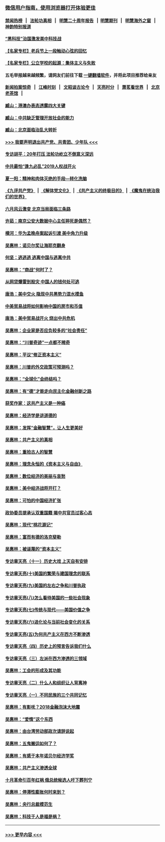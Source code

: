 ### [微信用户指南，使用浏览器打开体验更佳](https://github.com/gfw-breaker/banned-news1/blob/master/indexes/wechat-guide.md?t=0)
#### [禁闻热榜](热点新闻.md?t=0)  &nbsp;&nbsp;|&nbsp;&nbsp; [法轮功真相](https://github.com/gfw-breaker/truth/blob/master/README.md?t=0) &nbsp;&nbsp;|&nbsp;&nbsp; [明慧二十周年报告](https://github.com/gfw-breaker/mh-reports/blob/master/README.md?t=0) &nbsp;&nbsp;|&nbsp;&nbsp;[明慧期刊](https://github.com/gfw-breaker/mh-qikan) &nbsp;&nbsp;|&nbsp;&nbsp; [明慧海外之窗](https://github.com/gfw-breaker/mh-news/blob/master/README.md?t=0) &nbsp;&nbsp;|&nbsp;&nbsp; [神韵特别报道](https://github.com/gfw-breaker/mh-news/blob/master/shenyun.md?t=0)
#### [“黑科技”治国激发美中科技战](../pages/nsc423/n11638056.md?t=02081022) 
#### [【名家专栏】老兵节上一段触动心弦的回忆](../pages/nsc423/n11646016.md?t=02081022) 
#### [【名家专栏】公立学校的起源：集体主义与失败](../pages/nsc423/n11601833.md?t=02081022) 
#### 五毛举报越来越频繁，请网友们前往下载 [一键翻墙软件](https://github.com/gfw-breaker/ssr-accounts)，并将此项目推荐给亲友
#### [新闻拍案惊奇](https://github.com/gfw-breaker/banned-news1/blob/master/pages/link4.md) &nbsp;&nbsp;|&nbsp;&nbsp; [江峰时刻](https://github.com/gfw-breaker/banned-news1/blob/master/pages/link4.md) &nbsp;&nbsp;|&nbsp;&nbsp; [文昭谈古论今](https://github.com/gfw-breaker/banned-news1/blob/master/pages/link4.md) &nbsp;&nbsp;|&nbsp;&nbsp; [天亮时分](https://github.com/gfw-breaker/banned-news1/blob/master/pages/link4.md) &nbsp;&nbsp;|&nbsp;&nbsp; [萧茗看世界](https://github.com/gfw-breaker/banned-news1/blob/master/pages/link4.md) &nbsp;&nbsp;|&nbsp;&nbsp; [北京老茶馆](https://github.com/gfw-breaker/banned-news1/blob/master/pages/link4.md) &nbsp;&nbsp;|&nbsp;&nbsp; 
#### [臧山：港澳办表态透露四大关键](../pages/nsc423/n11421628.md?t=02081022) 
#### [臧山：中共缺乏管理开放社会的能力](../pages/nsc423/n11407457.md?t=02081022) 
#### [臧山：北京面临治乱大转折](../pages/nsc423/n11406895.md?t=02081022) 
#### [>>> 我要声明退出共产党、共青团、少年队 <<<](https://github.com/begood0513/goodnews/blob/master/quit/letter.md) 
#### [专访胡平：20年打压 法轮功屹立不倒意义深远](../pages/nsc423/n11398800.md?t=02081022) 
#### [中共最怕“逢九必乱”2019人权战开火](../pages/nsc423/n11385248.md?t=02081022) 
#### [夏一阳：精神和肉体灭绝的手段—转化洗脑](../pages/nsc423/n11368250.md?t=02081022) 
#### [《九评共产党》](https://github.com/begood0513/9ping.md/blob/master/README.md) &nbsp;|&nbsp; [《解体党文化》](../../../../jtdwh.md/blob/master/README.md)  &nbsp;|&nbsp; [《共产主义的终极目的》](../../../../gczydzjmd.md/blob/master/README.md) &nbsp;|&nbsp; [《魔鬼在统治我们的世界》](../../../../mgztzwmdsj.md/blob/master/README.md) 
#### [六月风云激变 北京当局面临三条路](../pages/nsc423/n11313668.md?t=02081022) 
#### [许茹：南京公安大数据中心主任猝死是偶然？](../pages/nsc423/n11064744.md?t=02081022) 
#### [横河：华为孟晚舟案起诉引渡 美中角力升级](../pages/nsc423/n11027230.md?t=02081022) 
#### [吴惠林：诺贝尔奖让海耶克翻身](../pages/nsc423/n10890049.md?t=02081022) 
#### [何坚：逃逃逃 逃离中国与逃离中共](../pages/nsc423/n10592891.md?t=02081022) 
#### [吴惠林：“商战”何时了？](../pages/nsc423/n10573558.md?t=02081022) 
#### [从网贷爆雷到股灾 中国人的钱何处可逃](../pages/nsc423/n10572800.md?t=02081022) 
#### [唐浩：美中交火 隐现中共黑势力混水摸鱼](../pages/nsc423/n10544040.md?t=02081022) 
#### [中美贸易战将如何影响中国的房市和币值](../pages/nsc423/n10543697.md?t=02081022) 
#### [唐浩：美中贸易战开火 烧出中共危机](../pages/nsc423/n10540126.md?t=02081022) 
#### [吴惠林：企业家是否应负较多的“社会责任”](../pages/nsc423/n10535022.md?t=02081022) 
#### [吴惠林：“川普奇迹”一点都不稀奇](../pages/nsc423/n10512808.md?t=02081022) 
#### [吴惠林：平议“修正资本主义”](../pages/nsc423/n10495724.md?t=02081022) 
#### [吴惠林：川普的外交政策可预测吗？](../pages/nsc423/n10462387.md?t=02081022) 
#### [吴惠林：“全球化”会终结吗？](../pages/nsc423/n10452838.md?t=02081022) 
#### [吴惠林：有“德”才能走向民主化金融创新之路](../pages/nsc423/n10432292.md?t=02081022) 
#### [获奖作家：这共产主义是一种癌](../pages/nsc423/n10431541.md?t=02081022) 
#### [吴惠林：经济学是讲道德的](../pages/nsc423/n10398014.md?t=02081022) 
#### [吴惠林：发挥“金融智慧”，让人生更美好](../pages/nsc423/n10375019.md?t=02081022) 
#### [吴惠林：共产主义的真相](../pages/nsc423/n10351394.md?t=02081022) 
#### [吴惠林：重拾古人的智慧](../pages/nsc423/n10337691.md?t=02081022) 
#### [吴惠林：理念永恒的《资本主义与自由》](../pages/nsc423/n10316274.md?t=02081022) 
#### [吴惠林：数位经济的美丽与哀愁](../pages/nsc423/n10292946.md?t=02081022) 
#### [吴惠林：美中经济战将开打？](../pages/nsc423/n10258825.md?t=02081022) 
#### [吴惠林：可怕的中国经济扩张](../pages/nsc423/n10219147.md?t=02081022) 
#### [政协委员提承认双重国籍 揭中共官员过客心态](../pages/nsc423/n10208809.md?t=02081022) 
#### [吴惠林：现代“桃花源记”](../pages/nsc423/n10185234.md?t=02081022) 
#### [吴惠林：富而有德的洛克斐勒](../pages/nsc423/n10142264.md?t=02081022) 
#### [吴惠林：被诬蔑的“资本主义”](../pages/nsc423/n10124816.md?t=02081022) 
#### [专访章天亮（十一）历史大戏 上天自有安排](../pages/nsc423/n10094905.md?t=02081022) 
#### [专访章天亮(十)美国的繁荣与建国理念的联系](../pages/nsc423/n10094899.md?t=02081022) 
#### [专访章天亮(九)美国的左右之争和川普执政](../pages/nsc423/n10094889.md?t=02081022) 
#### [专访章天亮(八)怎么看待美国的一些社会现象](../pages/nsc423/n10094857.md?t=02081022) 
#### [专访章天亮(七)传统与现代——美国价值之争](../pages/nsc423/n10093140.md?t=02081022) 
#### [专访章天亮(六)进化论与当前社会变化的关系](../pages/nsc423/n10092036.md?t=02081022) 
#### [专访章天亮(五)为何共产主义在西方不断渗透](../pages/nsc423/n10083620.md?t=02081022) 
#### [专访章天亮（四）历史上的预言告诉我们什么](../pages/nsc423/n10083606.md?t=02081022) 
#### [专访章天亮（三）左派在西方渗透的三领域](../pages/nsc423/n10081115.md?t=02081022) 
#### [吴惠林：工会的形成及其功能](../pages/nsc423/n10080633.md?t=02081022) 
#### [专访章天亮（二）什么人和组织让人背离神](../pages/nsc423/n10076637.md?t=02081022) 
#### [专访章天亮（一）不同民族的三个共同记忆](../pages/nsc423/n10074188.md?t=02081022) 
#### [吴惠林：有影呒？2018金融泡沫大地震](../pages/nsc423/n10040534.md?t=02081022) 
#### [吴惠林：“爱情”这个东西](../pages/nsc423/n10019423.md?t=02081022) 
#### [吴惠林：由台湾劳动部政次请辞说起](../pages/nsc423/n9979679.md?t=02081022) 
#### [吴惠林：五鬼搬运如何了？](../pages/nsc423/n9925338.md?t=02081022) 
#### [吴惠林：有感于本年诺贝尔经济学奖](../pages/nsc423/n9871883.md?t=02081022) 
#### [吴惠林：共产主义渗透全球](../pages/nsc423/n9812748.md?t=02081022) 
#### [十月革命引百年红祸 俄总统候选人吁下葬列宁](../pages/nsc423/n9810182.md?t=02081022) 
#### [吴惠林：停滞性膨胀何时来到？](../pages/nsc423/n9764136.md?t=02081022) 
#### [吴惠林：央行总裁模范生](../pages/nsc423/n9728134.md?t=02081022) 
#### [吴惠林：科技于人是福是祸？](../pages/nsc423/n9672982.md?t=02081022) 

----
#### [ >>> 更早内容 <<< ](../indexes/nsc423-earlier.md)

